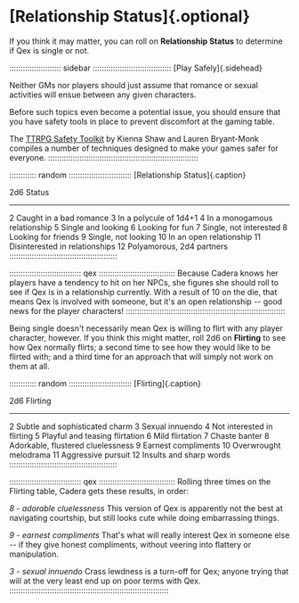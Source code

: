 # [Relationship Status]{.optional}

If you think it may matter, you can roll on **Relationship Status** to determine if 
Qex is single or not.

::::::::::::::::::::::: sidebar :::::::::::::::::::::::::::::::::::
[Play Safely]{.sidehead}

Neither GMs nor players should just assume that romance or sexual
activities will ensue between any given characters.

Before such topics even become a potential issue, you should ensure
that you have safety tools in place to prevent discomfort at the
gaming table.

The [TTRPG Safety Toolkit](https://drive.google.com/drive/folders/114jRmhzBpdqkAlhmveis0nmW73qkAZC)
by Kienna Shaw and Lauren Bryant-Monk compiles a number of techniques
designed to make your games safer for everyone.
:::::::::::::::::::::::::::::::::::::::::::::::::::::::::::::::::::

:::::::::::: random ::::::::::::::::::::::::::::
[Relationship Status]{.caption}

 2d6   Status
-----  -------------------------------
  2    Caught in a bad romance
  3    In a polycule of 1d4+1
  4    In a monogamous relationship
  5    Single and looking
  6    Looking for fun
  7    Single, not interested
  8    Looking for friends
  9    Single, not looking
 10    In an open relationship
 11    Disinterested in relationships
 12    Polyamorous, 2d4 partners
::::::::::::::::::::::::::::::::::::::::::::::::

:::::::::::::::::::::::::::::::: qex ::::::::::::::::::::::::::::::::::
Because Cadera knows her players have a tendency to hit on her NPCs,
she figures she should roll to see if Qex is in a relationship
currently. With a result of 10 on the die, that means Qex is
involved with someone, but it's an open relationship -- good news
for the player characters!
:::::::::::::::::::::::::::::::::::::::::::::::::::::::::::::::::::::::

Being single doesn't necessarily mean Qex is willing to flirt with any player character, however.
If you think this might matter, roll 2d6 on **Flirting** to see how Qex normally flirts;
a second time to see how they would like to be flirted with; and a third time for an approach
that will simply not work on them at all.

:::::::::::: random ::::::::::::::::::::::::::::
[Flirting]{.caption}

 2d6     Flirting
-----    -------------------------------
  2      Subtle and sophisticated charm
  3      Sexual innuendo
  4      Not interested in flirting
  5      Playful and teasing flirtation
  6      Mild flirtation
  7      Chaste banter
  8      Adorkable, flustered cluelessness
  9      Earnest compliments
 10      Overwrought melodrama
 11      Aggressive pursuit
 12      Insults and sharp words
::::::::::::::::::::::::::::::::::::::::::::::::

:::::::::::::::::::::::::::::::: qex ::::::::::::::::::::::::::::::::::
Rolling three times on the Flirting table, Cadera gets these
results, in order:

*8 - adorable cluelessness* This version of Qex is apparently not
the best at navigating courtship, but still looks cute while
doing embarrassing things.

*9 - earnest compliments* That's what will really interest Qex
in someone else -- if they give honest compliments, without
veering into flattery or manipulation.

*3 - sexual innuendo* Crass lewdness is a turn-off for Qex;
anyone trying that will at the very least end up on poor terms
with Qex.
:::::::::::::::::::::::::::::::::::::::::::::::::::::::::::::::::::::::
